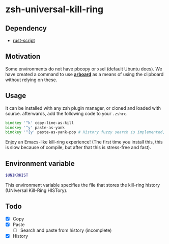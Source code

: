 # zsh-universal-kill-ring
## Dependency
- [rust-script](https://rust-script.org)

## Motivation
Some environments do not have pbcopy or xsel (default Ubuntu does). We have created a command to use [**arboard**](https://github.com/1Password/arboard) as a means of using the clipboard without relying on these.

## Usage
It can be installed with any zsh plugin manager, or cloned and loaded with source. afterwards, add the following code to your `.zshrc`.

```zsh
bindkey '^k' copy-line-as-kill
bindkey '^y' paste-as-yank
bindkey '^[y' paste-as-yank-pop # History fuzzy search is implemented, but does not work well as yank
```

Enjoy an Emacs-like kill-ring experience! (The first time you install this, this is slow because of compile, but after that this is stress-free and fast).

## Environment variable
``` zsh
$UNIKRHIST
```
This environment variable specifies the file that stores the kill-ring history (UNIversal Kill-Ring HISTory).

## Todo
- [x] Copy
- [x] Paste
  - [ ] Search and paste from history (incomplete)
- [x] History
